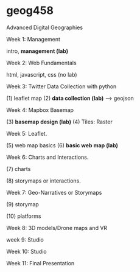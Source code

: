 # geog458
Advanced Digital Geographies

Week 1: Management

intro, **management (lab)**

Week 2: Web Fundamentals

html, javascript, css (no lab)

Week 3: Twitter Data Collection with python

(1) leaflet map 
(2) **data collection (lab)**  --> geojson

Week 4: Mapbox Basemap

(3) **basemap design (lab)**
(4) Tiles: Raster

Week 5: Leaflet.

(5) web map basics
(6) **basic web map (lab)**

Week 6:  Charts and Interactions. 

(7) charts 

(8) storymaps  or interactions.

Week 7: Geo-Narratives or Storymaps

(9) storymap

(10) platforms

Week 8: 3D models/Drone maps and VR

week 9: Studio

Week 10: Studio

Week 11: Final Presentation
